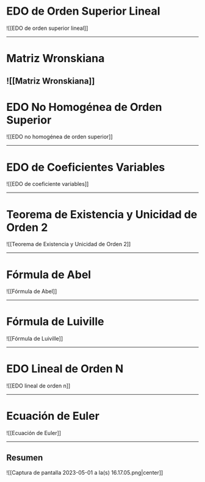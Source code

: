 
# EDO de Orden Superior Lineal 

![[EDO de orden superior lineal]]

---- 
<div style="page-break-after: always;"></div>

# Matriz Wronskiana 


![[Matriz Wronskiana]]
----  
<div style="page-break-after: always;"></div>

# EDO No Homogénea de Orden Superior 

![[EDO no homogénea de orden superior]]

--- 
<div style="page-break-after: always;"></div>

# EDO de Coeficientes Variables 

![[EDO de coeficiente variables]]

---  
<div style="page-break-after: always;"></div>

# Teorema de Existencia y Unicidad de Orden 2

![[Teorema de Existencia y Unicidad de Orden 2]]

--- 
<div style="page-break-after: always;"></div>

# Fórmula de Abel 

![[Fórmula de Abel]]

--- 
<div style="page-break-after: always;"></div>

# Fórmula de Luiville 

![[Fórmula de Luiville]]

--- 
<div style="page-break-after: always;"></div>

# EDO Lineal de Orden N 

![[EDO lineal de orden n]]

---
<div style="page-break-after: always;"></div>

# Ecuación de Euler 


![[Ecuación de Euler]]

----- 
<div style="page-break-after: always;"></div>

## Resumen  


![[Captura de pantalla 2023-05-01 a la(s) 16.17.05.png|center]]